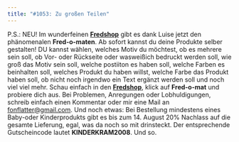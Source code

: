 ```yaml
---
title: "#1053: Zu großen Teilen"
---
```


P.S.: NEU!
Im wunderfeinen <a href="http://fredshop.spreadshirt.net/de/DE/Shop"><strong>Fredshop</strong></a> gibt es dank Luise jetzt den phänomenalen <strong>Fred-o-maten</strong>. Ab sofort kannst du deine Produkte selber gestalten!
DU kannst wählen, welches Motiv du möchtest, ob es mehrere sein soll, ob Vor- oder Rückseite oder wasweißich bedruckt werden soll, wie groß das Motiv sein soll, welche postiiton es haben soll, welche Farben es beinhalten soll, welches Produkt du haben willst, welche Farbe das Produkt haben soll, ob nicht noch irgendwo ein Text ergänzt werden soll und noch viel viel mehr. 
Schau einfach in den <a href="http://fredshop.spreadshirt.net/de/DE/Shop"><strong>Fredshop</strong></a>, klick auf <strong>Fred-o-mat</strong> und probiere dich aus. 
Bei Problemen, Anregungen oder Lobhuldigungen, schreib einfach einen Kommentar oder mir eine Mail an fonflatter@gmail.com.
Und noch etwas: Bei Bestellung mindestens eines Baby-oder Kinderprodukts gibt es bis zum 14. August  20% Nachlass auf die gesamte Lieferung, egal, was da noch so mit drinsteckt. Der entsprechende Gutscheincode lautet <strong>KINDERKRAM2008</strong>. 
Und so.
